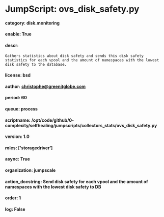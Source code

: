 
# JumpScript: ovs_disk_safety.py
        
#### category: disk.monitoring
#### enable: True
#### descr: 
```
Gathers statistics about disk safety and sends this disk safety statistics for each vpool and the amount of namespaces with the lowest disk safety to the database.

```
#### license: bsd
#### author: christophe@greenitglobe.com
#### period: 60
#### queue: process
#### scriptname: /opt/code/github/0-complexity/selfhealing/jumpscripts/collectors_stats/ovs_disk_safety.py
#### version: 1.0
#### roles: ['storagedriver']
#### async: True
#### organization: jumpscale
#### action_docstring: Send disk safety for each vpool and the amount of namespaces with the lowest disk safety to DB
#### order: 1
#### log: False